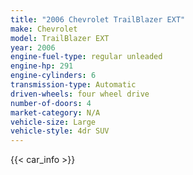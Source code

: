 ```yaml
---
title: "2006 Chevrolet TrailBlazer EXT"
make: Chevrolet
model: TrailBlazer EXT
year: 2006
engine-fuel-type: regular unleaded
engine-hp: 291
engine-cylinders: 6
transmission-type: Automatic
driven-wheels: four wheel drive
number-of-doors: 4
market-category: N/A
vehicle-size: Large
vehicle-style: 4dr SUV
---
```


{{< car_info >}}
